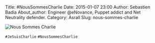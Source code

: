 Title: #NousSommesCharlie
Date: 2015-01-07 23:00
Author: Sebastien Badia
About_author: Engineer @eNovance, Puppet addict and Net Neutrality defender.
Category: Asrall
Slug: nous-sommes-charlie

![Nous Sommes Charlie](//blog.sebian.fr/images/charliehebdo.jpg)

`#JeSuisCharlie` `#NousSommesCharlie`
